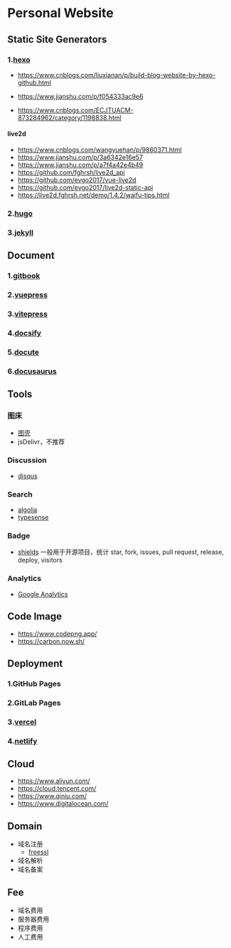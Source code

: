 # Personal Website

## Static Site Generators

### 1.[hexo](https://hexo.io/zh-cn/)

* https://www.cnblogs.com/liuxianan/p/build-blog-website-by-hexo-github.html

* https://www.jianshu.com/p/f054333ac9e6

* https://www.cnblogs.com/ECJTUACM-873284962/category/1198838.html


#### live2d

* https://www.cnblogs.com/wangyuehan/p/9860371.html
* https://www.jianshu.com/p/3a6342e16e57
* https://www.jianshu.com/p/a7f4a42e4b49
* https://github.com/fghrsh/live2d_api
* https://github.com/evgo2017/vue-live2d
* https://github.com/evgo2017/live2d-static-api
* https://live2d.fghrsh.net/demo/1.4.2/waifu-tips.html

### 2.[hugo](https://gohugo.io/)

### 3.[jekyll](https://jekyllrb.com/)

## Document

### 1.[gitbook](https://www.gitbook.com/)

### 2.[vuepress](https://vuepress.vuejs.org/)

### 3.[vitepress](https://vitepress.vuejs.org/)

### 4.[docsify](https://docsify.js.org/)

### 5.[docute](https://docute.egoist.dev/)

### 6.[docusaurus](https://docusaurus.io/)

## Tools

### 图床

* [图壳](https://imgkr.com/)
* jsDelivr，不推荐

### Discussion

* [disqus](https://disqus.com/)

### Search

* [algolia](https://www.algolia.com/)
* [typesense](https://typesense.org/)

### Badge

* [shields](https://shields.io/)  一般用于开源项目，统计 star, fork, issues, pull request, release, deploy, visitors

### Analytics

* [Google Analytics](https://marketingplatform.google.com/about/analytics/)

## Code Image

* https://www.codepng.app/
* https://carbon.now.sh/

## Deployment

### 1.GitHub Pages

### 2.GitLab Pages

### 3.[vercel](https://vercel.com/)

### 4.[netlify](https://www.netlify.com/)

## Cloud

* https://www.aliyun.com/
* https://cloud.tencent.com/
* https://www.qiniu.com/
* https://www.digitalocean.com/

## Domain

* 域名注册
  * [freessl](https://freessl.org/)
* 域名解析
* 域名备案

## Fee

* 域名费用
* 服务器费用
* 程序费用
* 人工费用
